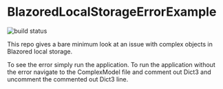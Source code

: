 # BlazoredLocalStorageErrorExample

![build status](https://github.com/JonathanShrek/BlazoredLocalStorageErrorExample/actions/workflows/dotnet.yml/badge.svg?branch=master)

This repo gives a bare minimum look at an issue with complex objects in Blazored local storage.

To see the error simply run the application. To run the application without the error navigate to the ComplexModel file and comment out Dict3 and uncomment the commented out Dict3 line.
